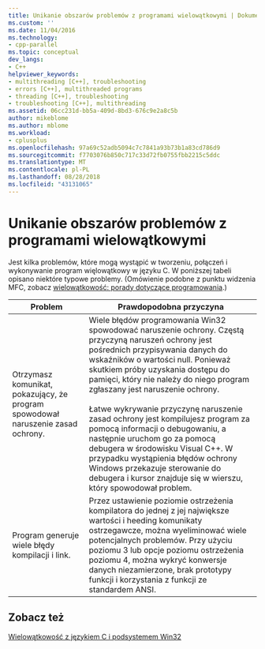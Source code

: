 ```yaml
---
title: Unikanie obszarów problemów z programami wielowątkowymi | Dokumentacja firmy Microsoft
ms.custom: ''
ms.date: 11/04/2016
ms.technology:
- cpp-parallel
ms.topic: conceptual
dev_langs:
- C++
helpviewer_keywords:
- multithreading [C++], troubleshooting
- errors [C++], multithreaded programs
- threading [C++], troubleshooting
- troubleshooting [C++], multithreading
ms.assetid: 06cc231d-bb5a-409d-8bd3-676c9e2a8c5b
author: mikeblome
ms.author: mblome
ms.workload:
- cplusplus
ms.openlocfilehash: 97a69c52adb5094c7c7841a93b73b1a83cd786d9
ms.sourcegitcommit: f7703076b850c717c33d72fb0755fbb2215c5ddc
ms.translationtype: MT
ms.contentlocale: pl-PL
ms.lasthandoff: 08/28/2018
ms.locfileid: "43131065"
---
```

# <a name="avoiding-problem-areas-with-multithread-programs"></a>Unikanie obszarów problemów z programami wielowątkowymi
Jest kilka problemów, które mogą wystąpić w tworzeniu, połączeń i wykonywanie program więlowątkowy w języku C. W poniższej tabeli opisano niektóre typowe problemy. (Omówienie podobne z punktu widzenia MFC, zobacz [wielowątkowość: porady dotyczące programowania](multithreading-programming-tips.md).)  
  
|Problem|Prawdopodobna przyczyna|  
|-------------|--------------------|  
|Otrzymasz komunikat, pokazujący, że program spowodował naruszenie zasad ochrony.|Wiele błędów programowania Win32 spowodować naruszenie ochrony. Częstą przyczyną naruszeń ochrony jest pośrednich przypisywania danych do wskaźników o wartości null. Ponieważ skutkiem próby uzyskania dostępu do pamięci, który nie należy do niego program zgłaszany jest naruszenie ochrony.<br /><br /> Łatwe wykrywanie przyczynę naruszenie zasad ochrony jest kompilujesz program za pomocą informacji o debugowaniu, a następnie uruchom go za pomocą debugera w środowisku Visual C++. W przypadku wystąpienia błędów ochrony Windows przekazuje sterowanie do debugera i kursor znajduje się w wierszu, który spowodował problem.|  
|Program generuje wiele błędy kompilacji i link.|Przez ustawienie poziomie ostrzeżenia kompilatora do jednej z jej największe wartości i heeding komunikaty ostrzegawcze, można wyeliminować wiele potencjalnych problemów. Przy użyciu poziomu 3 lub opcje poziomu ostrzeżenia poziomu 4, można wykryć konwersje danych niezamierzone, brak prototypy funkcji i korzystania z funkcji ze standardem ANSI.|  
  
## <a name="see-also"></a>Zobacz też  

[Wielowątkowość z językiem C i podsystemem Win32](multithreading-with-c-and-win32.md)